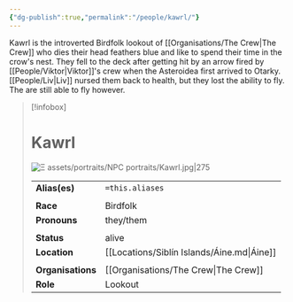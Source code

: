 ```yaml
---
{"dg-publish":true,"permalink":"/people/kawrl/"}
---
```


Kawrl is the introverted Birdfolk lookout  of [[Organisations/The Crew\|The Crew]] who dies their head feathers blue and like to spend their time in the crow's nest. They fell to the deck after getting hit by an arrow fired by [[People/Viktor\|Viktor]]'s crew when the Asteroidea first arrived to Otarky. [[People/Liv\|Liv]] nursed them back to health, but they lost the ability to fly. The are still able to fly however.

> [!infobox] 
> 
> # Kawrl
> ![Ξ assets/portraits/NPC portraits/Kawrl.jpg|275](/img/user/%CE%9E%20assets/portraits/NPC%20portraits/Kawrl.jpg)
> 
> | | |
> | --- | --- |
> | **Alias(es)** | `=this.aliases` |
> | | | 
> | **Race** | Birdfolk |
> | **Pronouns** | they/them |
> | | | 
> | **Status** | alive | 
> | **Location** | [[Locations/Siblín Islands/Áine.md\|Áine]] |
> | | | 
> | **Organisations** | [[Organisations/The Crew\|The Crew]] |
> | **Role** | Lookout |



